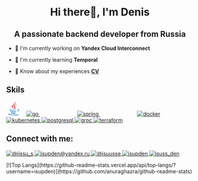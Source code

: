 <h1 align="center">Hi there👋, I'm Denis</h1>
<h2 align="center">A passionate backend developer from Russia</h2>

- 🔭 I'm currently working on **Yandex Cloud Interconnect**

- 🌱 I'm currently learning **Temporal**

- 📄 Know about my experiences [**CV**](resume.pdf)

<h2 align="left">Skils</h2>
<p align="left">
  <a href="https://www.java.com" target="blank" style="display: inline-block; margin-right: 10px;">
    <img src="https://raw.githubusercontent.com/devicons/devicon/master/icons/java/java-original.svg" alt="java" width="40" height="40"/>
  </a>
  <a href="https://golang.org" target="blank" style="margin-right: 100px;">
    <img src="https://cdn.jsdelivr.net/gh/devicons/devicon@latest/icons/go/go-original-wordmark.svg" alt="go" width="40" height="40"/>
  </a>
  <a href="https://spring.io/" target="blank" style="margin-right: 100px;">
    <img src="https://www.vectorlogo.zone/logos/springio/springio-icon.svg" alt="spring" width="40" height="40"/>
  </a>
  <a href="https://www.docker.com/" target="blank"> 
    <img src="https://cdn.jsdelivr.net/gh/devicons/devicon@latest/icons/docker/docker-original.svg" alt="docker" width="40" height="40"/>
  </a>
  <a href="https://kubernetes.io" target="blank">
    <img src="https://www.vectorlogo.zone/logos/kubernetes/kubernetes-icon.svg" alt="kubernetes" width="40" height="40"/>
  </a>
  <a href="https://www.postgresql.org" target="blank">
    <img src="https://cdn.jsdelivr.net/gh/devicons/devicon@latest/icons/postgresql/postgresql-plain.svg" alt="postgresql" width="40" height="40"/>
  </a>
  <a href="https://grpc.io/" target="blank">
    <img src="https://cdn.jsdelivr.net/gh/devicons/devicon@latest/icons/grpc/grpc-original.svg" alt="grpc" width="40" height="40"/>
  </a>
  <a href="https://www.terraform.io/" target="blank">
    <img src="https://cdn.jsdelivr.net/gh/devicons/devicon@latest/icons/terraform/terraform-original.svg" alt="terraform" width="40" height="40"/>
  </a>
</p>


<h2 align="left">Connect with me:</h2>
<p align="left">
  <a href="https://t.me/iissu_s" target="blank">
    <img align="center" src="https://firebasestorage.googleapis.com/v0/b/icon-finder-91d39.appspot.com/o/icons%2Fbrand%2Ftelegram.svg?alt=media&token=e5e5c305-0497-43a6-813e-50310c6bed70" alt="@iissu_s" height="30" width="40" />
  </a>
  <a href="mailto:isupden@yandex.ru" target="blank">
    <img align="center" src="https://firebasestorage.googleapis.com/v0/b/icon-finder-91d39.appspot.com/o/icons%2Fbrand%2Fgmail.svg?alt=media&token=05b0af66-de83-48a0-a053-27b25c2f4074" alt="isupden@yandex.ru" height="30" width="40" />
  </a>
  <a href="https://twitter.com/isuusse" target="blank">
    <img align="center" src="https://raw.githubusercontent.com/rahuldkjain/github-profile-readme-generator/master/src/images/icons/Social/twitter.svg" alt="@isuusse" height="30" width="40" />
  </a>
  <a href="https://linkedin.com/in/isupden" target="blank">
    <img align="center" src="https://raw.githubusercontent.com/rahuldkjain/github-profile-readme-generator/master/src/images/icons/Social/linked-in-alt.svg" alt="isupden" height="30" width="40" />
  </a>
  <a href="https://instagram.com/isuss_den" target="blank">
    <img align="center" src="https://raw.githubusercontent.com/rahuldkjain/github-profile-readme-generator/master/src/images/icons/Social/instagram.svg" alt="isuss_den" height="30" width="40" />
  </a>
</p>
[![Top Langs](https://github-readme-stats.vercel.app/api/top-langs/?username=isupden)](https://github.com/anuraghazra/github-readme-stats)
